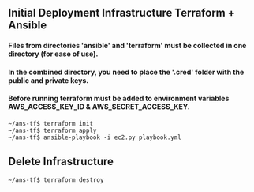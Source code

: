 ## Initial Deployment Infrastructure Terraform + Ansible
#### Files from directories 'ansible' and 'terraform' must be collected in one directory (for ease of use).
#### In the combined directory, you need to place the '.cred' folder with the public and private keys.
#### Before running **terraform** must be added to environment variables AWS_ACCESS_KEY_ID & AWS_SECRET_ACCESS_KEY.
```
~/ans-tf$ terraform init  
~/ans-tf$ terraform apply  
~/ans-tf$ ansible-playbook -i ec2.py playbook.yml  
```
## Delete Infrastructure
```
~/ans-tf$ terraform destroy  
```